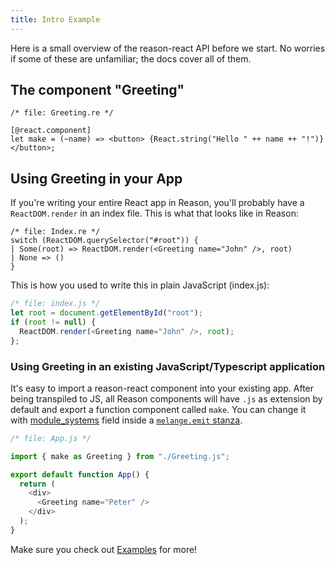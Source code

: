 ```yaml
---
title: Intro Example
---
```


Here is a small overview of the reason-react API before we start. No worries if some of these are unfamiliar; the docs cover all of them.

## The component "Greeting"

```reason
/* file: Greeting.re */

[@react.component]
let make = (~name) => <button> {React.string("Hello " ++ name ++ "!")} </button>;
```

## Using Greeting in your App

If you're writing your entire React app in Reason, you'll probably have a `ReactDOM.render` in an index file. This is what that looks like in Reason:

```reason
/* file: Index.re */
switch (ReactDOM.querySelector("#root")) {
| Some(root) => ReactDOM.render(<Greeting name="John" />, root)
| None => ()
}
```

This is how you used to write this in plain JavaScript (index.js):

```js
/* file: index.js */
let root = document.getElementById("root");
if (root != null) {
  ReactDOM.render(<Greeting name="John" />, root);
};
```

### Using Greeting in an existing JavaScript/Typescript application

It's easy to import a reason-react component into your existing app. After being transpiled to JS, all Reason components will have `.js` as extension by default and export a function component called `make`. You can change it with [module_systems][commonjs-or-es6-modules] field inside a [`melange.emit` stanza](https://dune.readthedocs.io/en/stable/melange.html#melange-emit).

```js
/* file: App.js */

import { make as Greeting } from "./Greeting.js";

export default function App() {
  return (
    <div>
      <Greeting name="Peter" />
    </div>
  );
}
```

Make sure you check out [Examples](simple.md) for more!

[commonjs-or-es6-modules]: https://melange.re/v4.0.0/build-system/#commonjs-or-es6-modules
